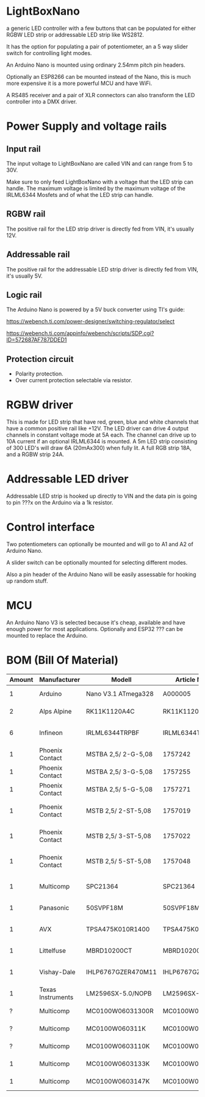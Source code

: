 # LightBoxNano
a generic LED controller with a few buttons that can be populated for either RGBW LED strip or addressable LED strip like WS2812.

It has the option for populating a pair of potentiometer, an a 5 way slider switch for controlling light modes.

An Arduino Nano is mounted using ordinary 2.54mm pitch pin headers.

Optionally an ESP8266 can be mounted instead of the Nano, this is much more expensive it is a more powerful MCU and have WiFi.

A RS485 receiver and a pair of XLR connectors can also transform the LED controller into a DMX driver.

# Power Supply and voltage rails
## Input rail
The input voltage to LightBoxNano are called VIN and can range from 5 to 30V.

Make sure to only feed LightBoxNano with a voltage that the LED strip can handle. The maximum voltage is limited by the maximum voltage of the IRLML6344 Mosfets and of what the LED strip can handle.

## RGBW rail
The positive rail for the LED strip driver is directly fed from VIN, it's usually 12V.

## Addressable rail
The positive rail for the addressable LED strip driver is directly fed from VIN, it's usually 5V.

## Logic rail
The Arduino Nano is powered by a 5V buck converter using TI's guide:

https://webench.ti.com/power-designer/switching-regulator/select

https://webench.ti.com/appinfo/webench/scripts/SDP.cgi?ID=572687AF787DDED1

## Protection circuit
* Polarity protection.
* Over current protection selectable via resistor.

# RGBW driver
This is made for LED strip that have red, green, blue and white channels that have a common positive rail like +12V.
The LED driver can drive 4 output channels in constant voltage mode at 5A each. The channel can drive up to 10A current if an optional IRLML6344 is mounted.
A 5m LED strip consisting of 300 LED's will draw 6A (20mAx300) when fully lit. A full RGB strip 18A, and a RGBW strip 24A.

# Addressable LED driver
Addressable LED strip is hooked up directly to VIN and the data pin is going to pin ???x on the Arduino via a 1k resistor.

# Control interface
Two potentiometers can optionally be mounted and will go to A1 and A2 of Arduino Nano.

A slider switch can be optionally mounted for selecting different modes.

Also a pin header of the Arduino Nano will be easily assessable for hooking up random stuff.

# MCU
An Arduino Nano V3 is selected because it's cheap, available and have enough power for most applications.
Optionally and ESP32 ??? can be mounted to replace the Arduino.

# BOM (Bill Of Material)
| Amount	| Manufacturer		| Modell				| Article Number		| Description				| URL																									|
| --------- | ----------------- | --------------------- | --------------------- | ------------------------- | ----------------------------------------------------------------------------------------------------- |
| 1			| Arduino			| Nano V3.1 ATmega328	| A000005				| Arduino Nano 3			| https://se.farnell.com/arduino-org/a000005/arduino-nano-utv-rd-kort/dp/1848691						|
| 2			| Alps Alpine		| RK11K1120A4C			| RK11K1120A4C			| 10k Log Pot				| https://se.farnell.com/alps/rk11k1120a4c/potentiometer-10-ka/dp/1191744								|
| 6			| Infineon			| IRLML6344TRPBF		| IRLML6344TRPBF		| N-Ch Mosfet 5A SOT-23		| https://se.farnell.com/infineon/irlml6344trpbf/mosfet-n-kan-30v-5a-sot23/dp/1857299					|
| 1			| Phoenix Contact	| MSTBA 2,5/ 2-G-5,08	| 1757242				| Connector Male 2 pin		| https://se.farnell.com/phoenix-contact/1757242/header-right-angle-5-08mm-2way/dp/3705171				|
| 1			| Phoenix Contact	| MSTBA 2,5/ 3-G-5,08	| 1757255				| Connector Male 3 pin		| https://se.farnell.com/phoenix-contact/1757255/connector-header-tht-ra-5-08mm/dp/3705183				|
| 1			| Phoenix Contact	| MSTBA 2,5/ 5-G-5,08	| 1757271				| Connector Male 5 pin		| https://se.farnell.com/phoenix-contact/1757271/header-right-angle-5-08mm-5way/dp/3705201				|
| 1			| Phoenix Contact	| MSTB 2,5/ 2-ST-5,08	| 1757019				| Connector Female 2 pin	| https://se.farnell.com/phoenix-contact/1757019/terminal-block-pluggable-2pos/dp/3705353				|
| 1			| Phoenix Contact	| MSTB 2,5/ 3-ST-5,08	| 1757022				| Connector Female 3 pin	| https://se.farnell.com/phoenix-contact/mstb2-5-3-st-5-08/terminal-block-pluggable-3pos/dp/3705365		|
| 1			| Phoenix Contact	| MSTB 2,5/ 5-ST-5,08	| 1757048				| Connector Female 5 pin	| https://se.farnell.com/phoenix-contact/1757048/terminal-block-pluggable-5pos/dp/3705389				|
| 1			| Multicomp			| SPC21364				| SPC21364				| Barrel Jack Switch 5A 2mm	| https://se.farnell.com/multicomp/spc21364/connector-power/dp/1654842									|
| 1			| Panasonic			| 50SVPF18M				| 50SVPF18M				| Cap 18µF 50V 35mΩ			| https://se.farnell.com/panasonic/50svpf18m/cap-18-f-50v-20-radial/dp/2354813							|
| 1			| AVX				| TPSA475K010R1400		| TPSA475K010R1400		| Cap 4.7µF 10V 1.4Ω 1206	| https://se.farnell.com/avx/tpsa475k010r1400/cap-4-7-f-10v-10-1206-smd/dp/1135104						|
| 1			| Littelfuse		| MBRD10200CT			| MBRD10200CT			| Schottky 200V 10A			| https://se.farnell.com/littelfuse/mbrd10200ct/schottky-rect-200v-10a-to-252/dp/2773825				|
| 1			| Vishay-Dale		| IHLP6767GZER470M11	| IHLP6767GZER470M11	| Inductor 47µH 42.7mΩ		| https://se.farnell.com/vishay/ihlp6767gzer470m11/inductor-47uh-8-6a-20/dp/1845598						|
| 1			| Texas Instruments	| LM2596SX-5.0/NOPB		| LM2596SX-5.0/NOPB		| Buck 5V 3A				| https://se.farnell.com/texas-instruments/lm2596sx-5-0-nopb/dc-dc-conv-buck-150khz-to-263/dp/2781829	|
| ?			| Multicomp			| MC0100W06031300R		| MC0100W06031300R		| 300R 0603					| https://se.farnell.com/multicomp/mc0100w06031300r/motst-tjockfilm-300r-1-0-063w/dp/2845860			|
| ?			| Multicomp			| MC0100W060311K		| MC0100W060311K		| 1k 0603					| https://se.farnell.com/multicomp/mc0100w060311k/motst-tjockfilm-1k-1-0-063w-0603/dp/2845750			|
| ?			| Multicomp			| MC0100W0603110K		| MC0100W0603110K		| 10k 0603					| https://se.farnell.com/multicomp/mc0100w0603110k/motst-tjockfilm-10k-1-0-063w-0603/dp/2845751			|
| 1			| Multicomp			| MC0100W0603133K		| MC0100W0603133K		| 33k 0603					| https://se.farnell.com/multicomp/mc0100w0603133k/motst-tjockfilm-33k-1-0-063w-0603/dp/2845872			|
| 1			| Multicomp			| MC0100W0603147K		| MC0100W0603147K		| 47k 0603					| https://se.farnell.com/multicomp/mc0100w0603147k/motst-tjockfilm-47k-1-0-063w-0603/dp/2845909			|
